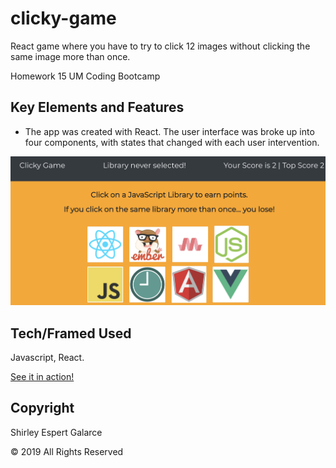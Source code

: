 # clicky-game

React game where you have to try to click 12 images without clicking the same image more than once.

Homework 15 UM Coding Bootcamp

## Key Elements and Features

- The app was created with React. The user interface was broke up into four components, with states that changed with each user intervention.

![Home Page](https://github.com/sespert/clicky-game/blob/master/clicky-game/src/assets/screenshot.png)

## Tech/Framed Used

Javascript, React.

[See it in action!]()

## Copyright

Shirley Espert Galarce

© 2019 All Rights Reserved